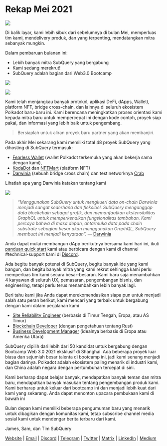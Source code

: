 # Rekap Mei 2021

![](https://miro.medium.com/max/1400/1*5E_eIJBTvHI7W24ib_Syvw.png)

Di balik layar, kami lebih sibuk dari sebelumnya di bulan Mei, memperluas tim kami, mendelivery produk, dan yang terpenting, mendatangkan mitra sebanyak mungkin.

Dalam pembaruan bulanan ini:

-   Lebih banyak mitra SubQuery yang bergabung
-   Kami sedang merekrut!
-   SubQuery adalah bagian dari Web3.0 Bootcamp

![](https://miro.medium.com/freeze/max/60/1*bFOaBnLZUfhRxiQa7fjbwA.gif?q=20)

![](https://miro.medium.com/max/640/1*bFOaBnLZUfhRxiQa7fjbwA.gif)

Kami telah menjangkau banyak protokol, aplikasi DeFi, dApps, Wallett, platform NFT, bridge cross-chain, dan lainnya di seluruh ekosistem Polkadot baru-baru ini. Kami berencana meningkatkan proses orientasi kami kepada mitra baru untuk mempercepat ini dengan kode contoh, proyek siap pakai, dan informasi yang lebih baik untuk pengembang.

> Bersiaplah untuk aliran proyek baru partner yang akan membanjiri.

Pada akhir Mei sekarang kami memiliki total 48 proyek SubQuery yang dihosting di SubQuery termasuk:

-   [Fearless Wallet](https://fearlesswallet.io/) (wallet Polkadot terkemuka yang akan bekerja sama dengan kami),
-   [KodaDot](https://kodadot.xyz/) dan [NFTMart](https://www.nftmart.io/) (platform NFT)
-   [Darwinia](https://explorer.subquery.network/subquery/darwinia-network/darwinia) (sebuah bridge cross chain) dan test networknya [Crab](https://explorer.subquery.network/subquery/wuminzhe/crab)

Lihatlah apa yang Darwinia katakan tentang kami

![](https://miro.medium.com/max/1400/0*Bc8P3mcH6rz-KtT0)

> _“Menggunakan SubQuery untuk mengkueri data on-chain Darwinia menjadi sangat sederhana dan fleksibel. SubQuery menganggap data blockchain sebagai grafik, dan memanfaatkan ekstensibilitas GraphQL untuk memperkenalkan fungsionalitas tambahan. Kami percaya bahwa di masa depan, antarmuka data pada chain substrate sebagian besar akan menggunakan GraphQL, SubQuery membuat ini menjadi kenyataan”._ — [Darwinia](https://subquery.medium.com/darwinias-network-data-is-now-available-for-free-in-subquery-b4f51c73fb15)

Anda dapat mulai membangun dApp berikutnya bersama kami hari ini, ikuti [panduan quick start](https://doc.subquery.network/quickstart.html) kami atau berbicara dengan kami di channel #technical-support kami di [Discord](https://discord.com/invite/78zg8aBSMG).

Ada begitu banyak potensi di SubQuery, begitu banyak ide yang kami bangun, dan begitu banyak mitra yang kami rekrut sehingga kami perlu memperluas tim kami secara besar-besaran. Kami baru saja menambahkan 4 karyawan di seluruh UX, pemasaran, pengembangan bisnis, dan engineering, tetapi perlu terus menambahkan lebih banyak lagi.

Beri tahu kami jika Anda dapat merekomendasikan siapa pun untuk menjadi salah satu peran berikut, kami mencari yang terbaik untuk bergabung dengan kami dalam perjalanan kami

-   [Site Reliability Engineer](https://dash.recooty.com/openings/details/e44cf9762b402f5d8b5bc36f60304a15) (berbasis di Timur Tengah, Eropa, atau AS Timur)
-   [Blockchain Developer](https://dash.recooty.com/openings/details/9578a63fbe545bd82cc5bbe749636af1) (dengan pengetahuan tentang Rust)
-   [Business Development Manager](https://rcty.co/3coJPrV) (idealnya berbasis di Eropa atau Amerika Utara)

SubQuery dipilih dari lebih dari 50 kandidat untuk bergabung dengan Bootcamp Web 3.0 2021 eksklusif di Shanghai. Ada beberapa proyek luar biasa dan sejumlah besar talenta di bootcamp ini, jadi kami senang menjadi bagian darinya. Polkadot adalah ekosistem paling menarik di industri kami, dan China adalah negara dengan pertumbuhan tercepat di sini.

Kami berharap dapat belajar banyak, mendapatkan banyak teman dan mitra baru, mendapatkan banyak masukan tentang pengembangan produk kami. Kami berharap untuk keluar dari bootcamp ini dan menjadi lebih kuat dari kami yang sekarang. Anda dapat menonton upacara pembukaan kami di bawah ini

Bulan depan kami memiliki beberapa pengumuman baru yang menarik untuk dibagikan dengan komunitas kami, tetap subscribe channel media sosial kami untuk mendengar berita terbaru dari kami.

James, Sam, dan Tim SubQuery

[Website](https://subquery.network/) | [Email](mailto:hello@subquery.network) | [Discord](https://discord.com/invite/78zg8aBSMG) | [Telegram](https://t.me/subquerynetwork) | [Twitter](https://twitter.com/subquerynetwork) | [Matrix](https://matrix.to/#/#subquery:matrix.org) | [LinkedIn](https://www.linkedin.com/company/subquery) | [Medium](https://subquery.medium.com/)
